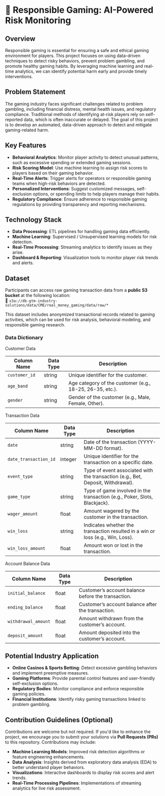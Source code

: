 # 🎲 Responsible Gaming: AI-Powered Risk Monitoring  

## Overview  

Responsible gaming is essential for ensuring a safe and ethical gaming environment for players. This project focuses on using data-driven techniques to detect risky behaviors, prevent problem gambling, and promote healthy gaming habits. By leveraging machine learning and real-time analytics, we can identify potential harm early and provide timely interventions.  

## Problem Statement  

The gaming industry faces significant challenges related to problem gambling, including financial distress, mental health issues, and regulatory compliance. Traditional methods of identifying at-risk players rely on self-reported data, which is often inaccurate or delayed. The goal of this project is to develop an automated, data-driven approach to detect and mitigate gaming-related harm.  

## Key Features  

- **Behavioral Analytics**: Monitor player activity to detect unusual patterns, such as excessive spending or extended gaming sessions.  
- **Risk Scoring Model**: Use machine learning to assign risk scores to players based on their gaming behavior.  
- **Real-Time Alerts**: Trigger alerts for operators or responsible gaming teams when high-risk behaviors are detected.  
- **Personalized Interventions**: Suggest customized messages, self-exclusion options, or spending limits to help players manage their habits.  
- **Regulatory Compliance**: Ensure adherence to responsible gaming regulations by providing transparency and reporting mechanisms.  

## Technology Stack

- **Data Processing**: ETL pipelines for handling gaming data efficiently.  
- **Machine Learning**: Supervised / Unsupervised learning models for risk detection.  
- **Real-Time Processing**: Streaming analytics to identify issues as they arise.  
- **Dashboard & Reporting**: Visualization tools to monitor player risk trends and alerts.  

## Dataset  

Participants can access raw gaming transaction data from a **public S3 bucket** at the following location:  
📂 `s3a://db-gtm-industry-solutions/data/CME/real_money_gaming/data/raw/*`

This dataset includes anonymized transactional records related to gaming activities, which can be used for risk analysis, behavioral modeling, and responsible gaming research. 

### Data Dictionary

Customer Data

| Column Name             | Data Type | Description |
|-------------------------|----------|-------------|
| `customer_id`          | string   | Unique identifier for the customer. |
| `age_band`             | string   | Age category of the customer (e.g., 18-25, 26-35, etc.). |
| `gender`               | string   | Gender of the customer (e.g., Male, Female, Other). |

Transaction Data

| Column Name                 | Data Type | Description |
|-----------------------------|----------|-------------|
| `date`                      | string   | Date of the transaction (YYYY-MM-DD format). |
| `date_transaction_id`       | integer  | Unique identifier for the transaction on a specific date. |
| `event_type`                | string   | Type of event associated with the transaction (e.g., Bet, Deposit, Withdrawal). |
| `game_type`                 | string   | Type of game involved in the transaction (e.g., Poker, Slots, Blackjack). |
| `wager_amount`              | float    | Amount wagered by the customer in the transaction. |
| `win_loss`                  | string   | Indicates whether the transaction resulted in a win or loss (e.g., Win, Loss). |
| `win_loss_amount`           | float    | Amount won or lost in the transaction. |

Account Balance Data

| Column Name             | Data Type | Description |
|-------------------------|----------|-------------|
| `initial_balance`       | float    | Customer’s account balance before the transaction. |
| `ending_balance`        | float    | Customer’s account balance after the transaction. |
| `withdrawal_amount`     | float    | Amount withdrawn from the customer’s account. |
| `deposit_amount`        | float    | Amount deposited into the customer’s account. |


## Potential Industry Application  

- **Online Casinos & Sports Betting**: Detect excessive gambling behaviors and implement preemptive measures.  
- **Gaming Platforms**: Provide parental control features and user-friendly self-exclusion options.  
- **Regulatory Bodies**: Monitor compliance and enforce responsible gaming policies.  
- **Financial Institutions**: Identify risky gaming transactions linked to problem gambling.  

## Contribution Guidelines (Optional)  

Contributions are welcome but not required. If you'd like to enhance the project, we encourage you to submit your solutions via **Pull Requests (PRs)** to this repository. Contributions may include:  

- **Machine Learning Models**: Improved risk detection algorithms or feature engineering enhancements.  
- **Data Analysis**: Insights derived from exploratory data analysis (EDA) to better understand player behaviors.  
- **Visualizations**: Interactive dashboards to display risk scores and alert trends.  
- **Real-Time Processing Pipelines**: Implementations of streaming analytics for live risk assessment. 
